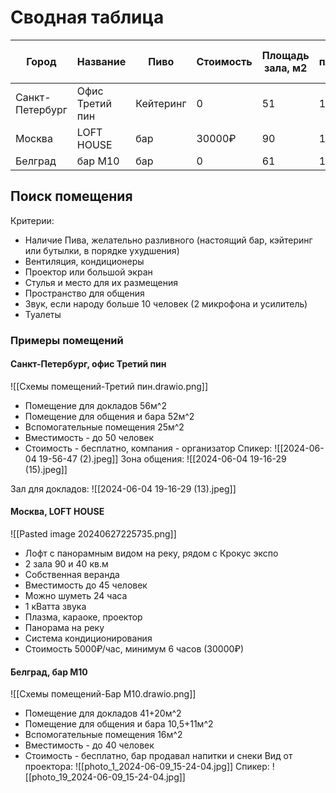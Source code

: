 # Сводная таблица

| Город           | Название        | Пиво      | Стоимость | Площадь зала, м2 | Общая площадь, м2 | Вместимость, человек |
| --------------- | --------------- | --------- | --------- | ---------------- | ----------------- | -------------------- |
| Санкт-Петербург | Офис Третий пин | Кейтеринг | 0         | 51               | 133               | 50                   |
| Москва          | LOFT HOUSE      | бар       | 30000₽    | 90               | 130               | 45                   |
| Белград         | бар М10         | бар       | 0         | 61               | 100               | 40                   |

## Поиск помещения

Критерии: 
- Наличие Пива, желательно разливного (настоящий бар, кэйтеринг или бутылки, в порядке ухудшения)
- Вентиляция, кондиционеры
- Проектор или большой экран
- Стулья и место для их размещения
- Пространство для общения
- Звук, если народу больше 10 человек (2 микрофона и усилитель)
- Туалеты

### Примеры помещений

#### Санкт-Петербург, офис Третий пин
![[Схемы помещений-Третий пин.drawio.png]]
- Помещение для докладов 56м^2
- Помещение для общения и бара 52м^2
- Вспомогательные помещения 25м^2
- Вместимость - до 50 человек
- Стоимость - бесплатно, компания - организатор
Спикер:
![[2024-06-04 19-56-47 (2).jpeg]]
Зона общения:
![[2024-06-04 19-16-29 (15).jpeg]]

Зал для докладов:
![[2024-06-04 19-16-29 (13).jpeg]]

#### Москва, LOFT HOUSE
![[Pasted image 20240627225735.png]]
- Лофт с панорамным видом на реку, рядом с Крокус экспо 
- 2 зала 90 и 40 кв.м  
- Собственная веранда
- Вместимость до 45 человек
- Можно шуметь 24 часа
- 1 кВатта звука
- Плазма, караоке, проектор
- Панорама на реку
- Система кондиционирования
- Стоимость 5000₽/час, минимум 6 часов (30000₽)

#### Белград, бар М10
![[Схемы помещений-Бар M10.drawio.png]]
- Помещение для докладов 41+20м^2
- Помещение для общения и бара 10,5+11м^2
- Вспомогательные помещения 16м^2
- Вместимость - до 40 человек
- Стоимость - бесплатно, бар продавал напитки и снеки
Вид от проектора: ![[photo_1_2024-06-09_15-24-04.jpg]]
Спикер:
![[photo_19_2024-06-09_15-24-04.jpg]]
